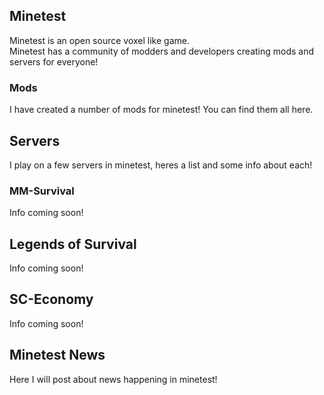 ## Minetest

<p>
Minetest is an open source voxel like game. <br />
Minetest has a community of modders and developers creating mods and servers for everyone!
</p>

### Mods

I have created a number of mods for minetest! You can find them all here.

## Servers

I play on a few servers in minetest, heres a list and some info about each!

### MM-Survival

Info coming soon!

## Legends of Survival

Info coming soon!

## SC-Economy

Info coming soon!

## Minetest News

Here I will post about news happening in minetest!
